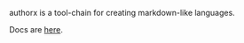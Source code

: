 authorx is a tool-chain for creating markdown-like languages.

Docs are [here](https://philosophicalhacker.com/authorx).
